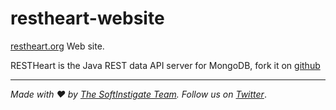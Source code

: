 restheart-website
=================

[restheart.org](https://restheart.org) Web site.

RESTHeart is the Java REST data API server for MongoDB, fork it on [github](https://github.com/SoftInstigate/restheart)

<hr></hr>

_Made with :heart: by [The SoftInstigate Team](https://www.softinstigate.com/). Follow us on [Twitter](https://twitter.com/softinstigate)_.

